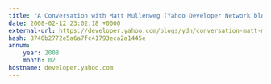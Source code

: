 ```yaml
---
title: "A Conversation with Matt Mullenweg (Yahoo Developer Network blog)"
date: 2008-02-12 23:02:18 +0000
external-url: https://developer.yahoo.com/blogs/ydn/conversation-matt-mullenweg-7302.html
hash: 8740b2772e5a6a7fc41793eca2a1445e
annum:
    year: 2008
    month: 02
hostname: developer.yahoo.com
---
```



